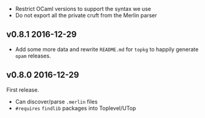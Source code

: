 * Restrict OCaml versions to support the syntax we use
* Do not export all the private cruft from the Merlin parser

v0.8.1 2016-12-29
-----------------

* Add some more data and rewrite `README.md` for `topkg` to happily generate
  `opam` releases.

v0.8.0 2016-12-29
-----------------

First release.

* Can discover/parse `.merlin` files
* `#requires` `findlib` packages into Toplevel/UTop
